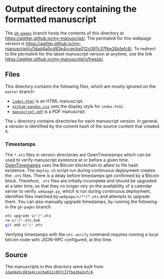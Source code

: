 # Output directory containing the formatted manuscript

The [`gh-pages`](https://github.com/agitter/my-manuscript/tree/gh-pages) branch hosts the contents of this directory at https://agitter.github.io/my-manuscript/.
The permalink for this webpage version is https://agitter.github.io/my-manuscript/v/1dad4a5cd83e4ccecba012c097c37fbe26a1efc8/.
To redirect to the permalink for the latest manuscript version at anytime, use the link https://agitter.github.io/my-manuscript/v/freeze/.

## Files

This directory contains the following files, which are mostly ignored on the `master` branch:

+ [`index.html`](index.html) is an HTML manuscript.
+ [`github-pandoc.css`](github-pandoc.css) sets the display style for `index.html`.
+ [`manuscript.pdf`](manuscript.pdf) is a PDF manuscript.

The `v` directory contains directories for each manuscript version.
In general, a version is identified by the commit hash of the source content that created it.

### Timestamps

The `*.ots` files in version directories are OpenTimestamps which can be used to verify manuscript existence at or before a given time.
[OpenTimestamps](https://opentimestamps.org/) uses the Bitcoin blockchain to attest to file hash existence.
The `deploy.sh` script run during continuous deployment creates the `.ots` files.
There is a delay before timestamps get confirmed by a Bitcoin block.
Therefore, `.ots` files are initially incomplete and should be upgraded at a later time, so that they no longer rely on the availability of a calendar server to verify.
`webpage.py`, which is run during continuous deployment, identifies files matched by `webpage/v/**/*.ots` and attempts to upgrade them.
You can also manually upgrade timestamps, by running the following in the `gh-pages` branch:

```sh
ots upgrade v/*/*.ots
rm v/*/*.ots.bak
git add v/*/*.ots
```

Verifying timestamps with the `ots verify` command requires running a local bitcoin node with JSON-RPC configured, at this time.

## Source

The manuscripts in this directory were built from
[`1dad4a5cd83e4ccecba012c097c37fbe26a1efc8`](https://github.com/agitter/my-manuscript/commit/1dad4a5cd83e4ccecba012c097c37fbe26a1efc8).
